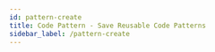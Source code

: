```yaml
---
id: pattern-create
title: Code Pattern - Save Reusable Code Patterns
sidebar_label: /pattern-create
---
```


